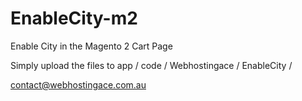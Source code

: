 # EnableCity-m2
Enable City in the Magento 2 Cart Page

Simply upload the files to app / code / Webhostingace / EnableCity / 

contact@webhostingace.com.au
